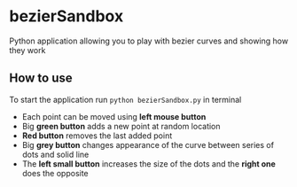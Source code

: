 # bezierSandbox
Python application allowing you to play with bezier curves and showing how they work
## How to use
To start the application run `python bezierSandbox.py` in terminal
- Each point can be moved using **left mouse button**
- Big **green button** adds a new point at random location
- **Red button** removes the last added point
- Big **grey button** changes appearance of the curve between series of dots and solid line
- The **left small button** increases the size of the dots and the **right one** does the opposite
